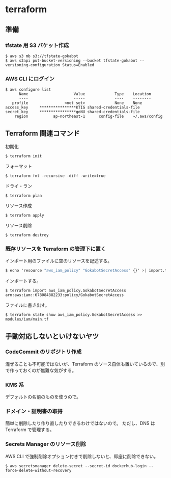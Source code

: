 # terraform #

## 準備 ##

### tfstate 用 S3 バケット作成 ###

```console
$ aws s3 mb s3://tfstate-gokabot
$ aws s3api put-bucket-versioning --bucket tfstate-gokabot --versioning-configuration Status=Enabled
```

### AWS CLI にログイン ###

```console
$ aws configure list
      Name                    Value             Type    Location
      ----                    -----             ----    --------
   profile                <not set>             None    None
access_key     ****************KTIG shared-credentials-file    
secret_key     ****************geNU shared-credentials-file    
    region           ap-northeast-1      config-file    ~/.aws/config
```

## Terraform 関連コマンド ##

初期化

```console
$ terraform init
```

フォーマット

```console
$ terraform fmt -recursive -diff -write=true
```

ドライ・ラン

```console
$ terraform plan
```

リソース作成

```console
$ terraform apply
```

リソース削除

```console
$ terraform destroy
```

### 既存リソースを Terraform の管理下に置く ###

インポート用のファイルに空のリソースを記述する。

```terraform
$ echo 'resource "aws_iam_policy" "GokabotSecretAccess" {}' >| import.tf
```

インポートする。

```console
$ terraform import aws_iam_policy.GokabotSecretAccess arn:aws:iam::678084882233:policy/GokabotSecretAccess
```

ファイルに書き出す。

```console
$ terraform state show aws_iam_policy.GokabotSecretAccess >> modules/iam/main.tf
```

## 手動対応しないといけないヤツ ##

### CodeCommit のリポジトリ作成 ###

混ぜることも不可能ではないが、Terraform のソース自体も置いているので、別で作っておくのが無難な気がする。

### KMS 系 ###

デフォルトの名前のものを使うので。

### ドメイン・証明書の取得 ###

簡単に削除したり作り直したりできるわけではないので。
ただし、DNS は Terraform で管理する。

### Secrets Manager のリソース削除 ###

AWS CLI で強制削除オプション付きで削除しないと、即座に削除できない。

```console
$ aws secretsmanager delete-secret --secret-id dockerhub-login --force-delete-without-recovery
```
